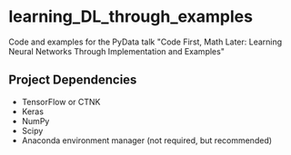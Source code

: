 # learning_DL_through_examples
Code and examples for the PyData talk "Code First, Math Later: Learning Neural Networks Through Implementation and Examples"

## Project Dependencies 
* TensorFlow or CTNK
* Keras
* NumPy
* Scipy
* Anaconda environment manager (not required, but recommended)
